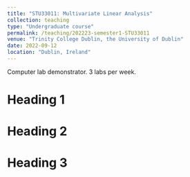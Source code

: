 ```yaml
---
title: "STU33011: Multivariate Linear Analysis"
collection: teaching
type: "Undergraduate course"
permalink: /teaching/202223-semester1-STU33011
venue: "Trinity College Dublin, the University of Dublin"
date: 2022-09-12
location: "Dublin, Ireland"
---
```


Computer lab demonstrator. 3 labs per week.

Heading 1
======

Heading 2
======

Heading 3
======